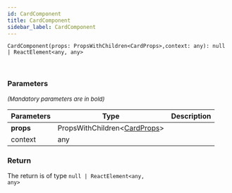 ```yaml
---
id: CardComponent
title: CardComponent
sidebar_label: CardComponent
---
```


```tsx
CardComponent(props: PropsWithChildren<CardProps>,context: any): null | ReactElement<any, any>
```
<br/>



### Parameters

<font size="2"><i>(Mandatory parameters are in bold)</i></font>

| Parameters | Type | Description |
| --------- | ---- | ----------- |
| **props** | PropsWithChildren<[CardProps](/api2/types/CardProps.md)\> |  |
| context | any |  |


### Return



The return is of type <code>null | ReactElement<any, any\></code>